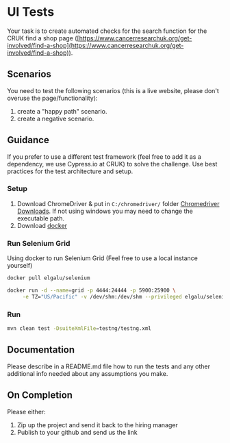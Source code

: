 # UI Tests

Your task is to create automated checks for the search function for the CRUK find a shop page ([https://www.cancerresearchuk.org/get-involved/find-a-shop](https://www.cancerresearchuk.org/get-involved/find-a-shop)).

## Scenarios

You need to test the following scenarios (this is a live website, please don't overuse the page/functionality):

1. create a "happy path" scenario.
1. create a negative scenario.

## Guidance

If you prefer to use a different test framework (feel free to add it as a dependency, we use Cypress.io at CRUK) to solve the challenge. Use best practices for the test architecture and setup.

### Setup
1. Download ChromeDriver & put in `C:/chromedriver/` folder [Chromedriver Downloads](http://chromedriver.chromium.org/downloads). If not using windows you may need to change the executable path.
1. Download [docker](https://docs.docker.com/get-docker/)

### Run Selenium Grid
Using docker to run Selenium Grid (Feel free to use a local instance yourself)
```sh
docker pull elgalu/selenium

docker run -d --name=grid -p 4444:24444 -p 5900:25900 \
     -e TZ="US/Pacific" -v /dev/shm:/dev/shm --privileged elgalu/selenium
```

### Run
```sh
mvn clean test -DsuiteXmlFile=testng/testng.xml
```

## Documentation

Please describe in a README.md file how to run the tests and any other additional info needed about any assumptions you make.

## On Completion

Please either:
1. Zip up the project and send it back to the hiring manager
1. Publish to your github and send us the link
